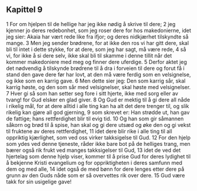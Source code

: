 ## Kapittel 9

1 For om hjelpen til de hellige har jeg ikke nødig å skrive til dere;
2 jeg kjenner jo deres redebonhet, som jeg roser dere for hos makedonierne, idet jeg sier: Akaia har vært rede like fra ifjor; og deres nidkjærhet tilskyndte så mange.
3 Men jeg sender brødrene, for at ikke den ros vi har gitt dere, skal bli til intet i dette stykke, for at dere, som jeg har sagt, må være rede,
4 så vi, for ikke å si dere selv, ikke skal bli til skamme i denne tillit når det kommer makedoniere med meg og finner dere uferdige.
5 Derfor aktet jeg det nødvendig å tilskynde brødrene til å dra i forveien til dere og forut få i stand den gave dere før har lovt, at den må være ferdig som en velsignelse, og ikke som en karrig gave.
6 Men dette sier jeg: Den som karrig sår, skal karrig høste, og den som sår med velsignelser, skal høste med velsignelser.
7 Hver gi så som han setter seg fore i sitt hjerte, ikke med sorg eller av tvang! for Gud elsker en glad giver.
8 Og Gud er mektig til å gi dere all nåde i rikelig mål, for at dere alltid i alle ting kan ha alt det dere trenger til, og slik rikelig kan gjøre all god gjerning,
9 som skrevet er: Han strødde ut, han gav de fattige; hans rettferdighet blir til evig tid.
10 Og han som gir såmannen såkorn og brød til å spise, han skal og gi dere utsæd og øke den og gi vekst til fruktene av deres rettferdighet,
11 idet dere blir rike i alle ting til all oppriktig kjærlighet, som ved oss virker takksigelse til Gud.
12 For den hjelp som ydes ved denne tjeneste, råder ikke bare bot på de helliges trang, men bærer også rik frukt ved manges takksigelser til Gud,
13 idet de ved det hjertelag som denne hjelp viser, kommer til å prise Gud for deres lydighet til å bekjenne Kristi evangelium og for oppriktigheten i deres samfunn med dem og med alle,
14 idet også de med bønn for dere lenges etter dere på grunn av den Guds nåde som er så overvettes rik over dere.
15 Gud være takk for sin usigelige gave!
